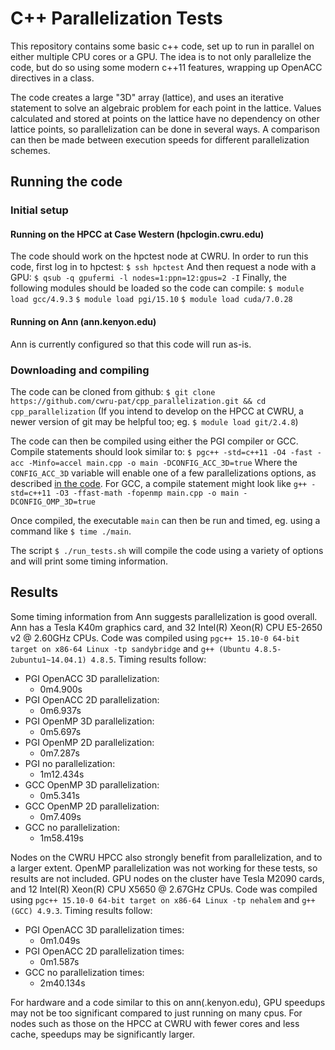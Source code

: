 # C++ Parallelization Tests

This repository contains some basic c++ code, set up to run in parallel on either multiple CPU cores or a GPU. The idea is to not only parallelize the code, but do so using some modern c++11 features, wrapping up OpenACC directives in a class.

The code creates a large "3D" array (lattice), and uses an iterative statement to solve an algebraic problem for each point in the lattice. Values calculated and stored at points on the lattice have no dependency on other lattice points, so parallelization can be done in several ways. A comparison can then be made between execution speeds for different parallelization schemes.

## Running the code

### Initial setup

#### Running on the HPCC at Case Western (hpclogin.cwru.edu)

The code should work on the hpctest node at CWRU. In order to run this code, first log in to hpctest:
`$ ssh hpctest`
And then request a node with a GPU:
`$ qsub -q gpufermi -l nodes=1:ppn=12:gpus=2 -I`
Finally, the following modules should be loaded so the code can compile:
`$ module load gcc/4.9.3`
`$ module load pgi/15.10`
`$ module load cuda/7.0.28`

#### Running on Ann (ann.kenyon.edu)

Ann is currently configured so that this code will run as-is.

### Downloading and compiling

The code can be cloned from github:
`$ git clone https://github.com/cwru-pat/cpp_parallelization.git && cd cpp_parallelization`
(If you intend to develop on the HPCC at CWRU, a newer version of git may be helpful too; eg. `$ module load git/2.4.8`)

The code can then be compiled using either the PGI compiler or GCC. Compile statements should look similar to:
`$ pgc++ -std=c++11 -O4 -fast -acc -Minfo=accel main.cpp -o main -DCONFIG_ACC_3D=true`
Where the `CONFIG_ACC_3D` variable will enable one of a few parallelizations options, as described [in the code](https://github.com/cwru-pat/cpp_parallelization/blob/master/main.cpp#L26).
For GCC, a compile statement might look like
`g++ -std=c++11 -O3 -ffast-math -fopenmp main.cpp -o main -DCONFIG_OMP_3D=true`

Once compiled, the executable `main` can then be run and timed, eg. using a command like `$ time ./main`.

The script `$ ./run_tests.sh` will compile the code using a variety of options and will print some timing information.

## Results

Some timing information from Ann suggests parallelization is good overall. Ann has a Tesla K40m graphics card, and 32 Intel(R) Xeon(R) CPU E5-2650 v2 @ 2.60GHz CPUs. Code was compiled using `pgc++ 15.10-0 64-bit target on x86-64 Linux -tp sandybridge` and `g++ (Ubuntu 4.8.5-2ubuntu1~14.04.1) 4.8.5`. Timing results follow:

- PGI OpenACC 3D parallelization:
  - 0m4.900s
- PGI OpenACC 2D parallelization:
  - 0m6.937s
- PGI OpenMP 3D parallelization:
  - 0m5.697s
- PGI OpenMP 2D parallelization:
  - 0m7.287s
- PGI no parallelization:
  - 1m12.434s
- GCC OpenMP 3D parallelization:
  - 0m5.341s
- GCC OpenMP 2D parallelization:
  - 0m7.409s
- GCC no parallelization:
  - 1m58.419s

Nodes on the CWRU HPCC also strongly benefit from parallelization, and to a larger extent. OpenMP parallelization was not working for these tests, so results are not included. GPU nodes on the cluster have Tesla M2090 cards, and 12 Intel(R) Xeon(R) CPU X5650  @ 2.67GHz CPUs.  Code was compiled using `pgc++ 15.10-0 64-bit target on x86-64 Linux -tp nehalem` and `g++ (GCC) 4.9.3`. Timing results follow:

- PGI OpenACC 3D parallelization times:
  - 0m1.049s
- PGI OpenACC 2D parallelization times:
  - 0m1.587s
- GCC no parallelization times:
  - 2m40.134s

For hardware and a code similar to this on ann(.kenyon.edu), GPU speedups may not be too significant compared to just running on many cpus. For nodes such as those on the HPCC at CWRU with fewer cores and less cache, speedups may be significantly larger.
